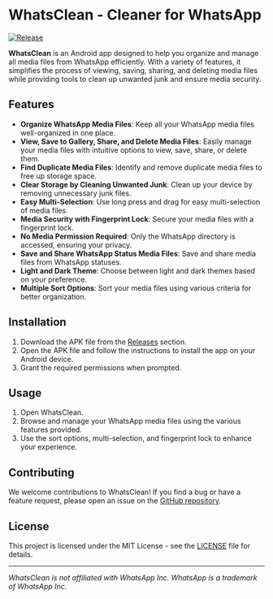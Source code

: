 # WhatsClean - Cleaner for WhatsApp

[![Release](https://img.shields.io/github/v/release/sachinkumar53/whatsclean)](https://github.com/sachinkumar53/whatsclean/releases)

**WhatsClean** is an Android app designed to help you organize and manage all media files from WhatsApp efficiently. With a variety of features, it simplifies the process of viewing, saving, sharing, and deleting media files while providing tools to clean up unwanted junk and ensure media security.

## Features

- **Organize WhatsApp Media Files**: Keep all your WhatsApp media files well-organized in one place.
- **View, Save to Gallery, Share, and Delete Media Files**: Easily manage your media files with intuitive options to view, save, share, or delete them.
- **Find Duplicate Media Files**: Identify and remove duplicate media files to free up storage space.
- **Clear Storage by Cleaning Unwanted Junk**: Clean up your device by removing unnecessary junk files.
- **Easy Multi-Selection**: Use long press and drag for easy multi-selection of media files.
- **Media Security with Fingerprint Lock**: Secure your media files with a fingerprint lock.
- **No Media Permission Required**: Only the WhatsApp directory is accessed, ensuring your privacy.
- **Save and Share WhatsApp Status Media Files**: Save and share media files from WhatsApp statuses.
- **Light and Dark Theme**: Choose between light and dark themes based on your preference.
- **Multiple Sort Options**: Sort your media files using various criteria for better organization.


## Installation

1. Download the APK file from the [Releases](https://github.com/sachinkumar53/whatsclean/releases) section.
2. Open the APK file and follow the instructions to install the app on your Android device.
3. Grant the required permissions when prompted.

## Usage

1. Open WhatsClean.
2. Browse and manage your WhatsApp media files using the various features provided.
3. Use the sort options, multi-selection, and fingerprint lock to enhance your experience.

## Contributing

We welcome contributions to WhatsClean! If you find a bug or have a feature request, please open an issue on the [GitHub repository](https://github.com/yourusername/whatsclean).

## License

This project is licensed under the MIT License - see the [LICENSE](LICENSE) file for details.

---

*WhatsClean is not affiliated with WhatsApp Inc. WhatsApp is a trademark of WhatsApp Inc.*
